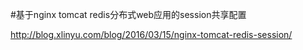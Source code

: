 #基于nginx tomcat redis分布式web应用的session共享配置

http://blog.xlinyu.com/blog/2016/03/15/nginx-tomcat-redis-session/
